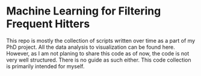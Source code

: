 # Machine Learning for Filtering Frequent Hitters

This repo is mostly the collection of scripts written over time as a part of my PhD project. All the data analysis to visualization can be found here. However, as I am not planing to share this code as of now, the code is not very well structured. There is no guide as such either. This code collection is primarily intended for myself.
